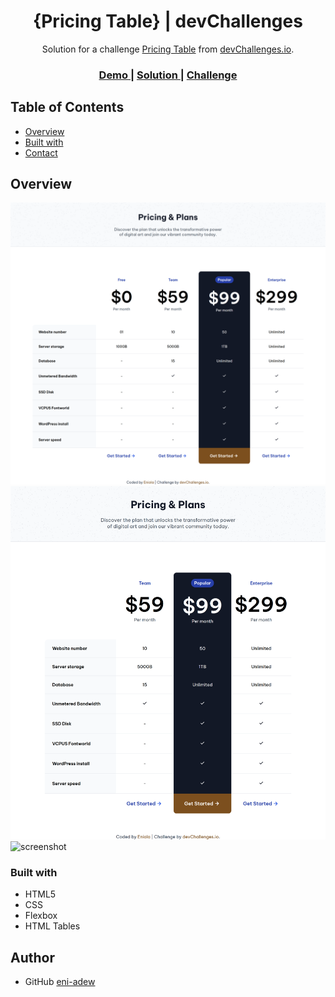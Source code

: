 <h1 align="center">{Pricing Table} | devChallenges</h1>

<div align="center">
   Solution for a challenge <a href="https://devchallenges.io/challenge/pricing-table-section-challenge" target="_blank">Pricing Table</a> from <a href="http://devchallenges.io" target="_blank">devChallenges.io</a>.
</div>

<div align="center">
  <h3>
    <a href="{https://pricing-table-byeniola.netlify.app/}">
      Demo
    </a>
    <span> | </span>
    <a href="{https://github.com/eni-adew/Pricing-Table}">
      Solution
    </a>
    <span> | </span>
    <a href="https://devchallenges.io/challenge/pricing-table-section-challenge">
      Challenge
    </a>
  </h3>
</div>


## Table of Contents

- [Overview](#overview)
- [Built with](#built-with)
- [Contact](#contact)


## Overview

![screenshot](screenshots/desktop%20view.png)
![screenshot](screenshots/tablet%20view.png)
![screenshot](screenshots/mobile%20view.png.png)


### Built with

- HTML5 
- CSS 
- Flexbox
- HTML Tables


## Author
- GitHub [eni-adew](https://github.com/eni-adew)
